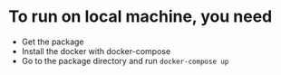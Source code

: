 # To run on local machine, you need

* Get the package
* Install the docker with docker-compose
* Go to the package directory and run `docker-compose up`